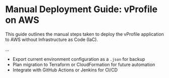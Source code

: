 # Manual Deployment Guide: vProfile on AWS

This guide outlines the manual steps taken to deploy the vProfile application to AWS without Infrastructure as Code (IaC).

...

- Export current environment configuration as a `.json` for backup
- Plan migration to Terraform or CloudFormation for future automation
- Integrate with GitHub Actions or Jenkins for CI/CD
